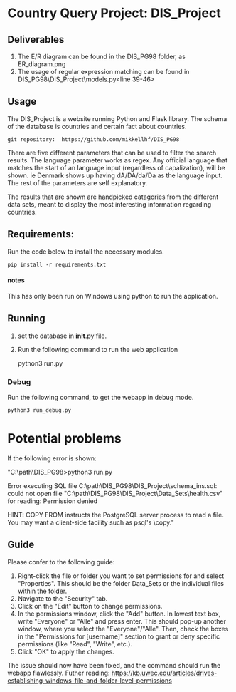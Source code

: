 # Country Query Project: DIS_Project
## Deliverables 
1. The E/R diagram can be found in the DIS_PG98 folder, as ER_diagram.png
2. The usage of regular expression matching can be found in DIS_PG98\DIS_Project\models.py<line 39-46>
## Usage
The DIS_Project is a website running Python and Flask library.
The schema of the database is countries and certain fact about countries.

    git repository:  https://github.com/mikkellhf/DIS_PG98

There are five different parameters that can be used to filter the search results. 
The language parameter works as regex. Any official language that matches the start of an language input (regardless of capalization), will be shown. ie Denmark shows up having dA/DA/da/Da as the language input. The rest of the parameters are self explanatory. 

The results that are shown are handpicked catagories from the different data sets, meant to display the most interesting information regarding countries. 

## Requirements:
Run the code below to install the necessary modules.

    pip install -r requirements.txt

#### notes
This has only been run on Windows using python to run the application. 

## Running
1. set the database in __init__.py file.
2. Run the following command to run the web application

    python3 run.py

### Debug
Run the following command, to get the webapp in debug mode. 

    python3 run_debug.py


# Potential problems
If the following error is shown:

"C:\path\DIS_PG98>python3 run.py


Error executing SQL file C:\path\DIS_PG98\DIS_Project\schema_ins.sql: could not open file "C:\path\DIS_PG98\DIS_Project\Data_Sets\health.csv" for reading: Permission denied


HINT:  COPY FROM instructs the PostgreSQL server process to read a file. You may want a client-side facility such as psql's \copy." 
## Guide
Please confer to the following guide:
1. Right-click the file or folder you want to set permissions for and select "Properties". This should be the folder Data_Sets or the individual files within the folder. 
2. Navigate to the "Security" tab.
3. Click on the "Edit" button to change permissions.
4. In the permissions window, click the "Add" button. In lowest text box, write "Everyone" or "Alle" and press enter. This should pop-up another window, where you select the "Everyone"/"Alle". Then, check the boxes in the "Permissions for [username]" section to grant or deny specific permissions (like "Read", "Write", etc.).
5. Click "OK" to apply the changes.

   
The issue should now have been fixed, and the command should run the webapp flawlessly. 
Futher reading: https://kb.uwec.edu/articles/drives-establishing-windows-file-and-folder-level-permissions
